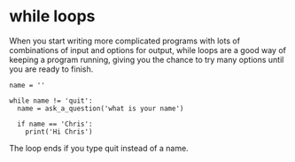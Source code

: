 ---
---

# while loops

When you start writing more complicated programs with lots of combinations of input and options for output, while loops are a good way of keeping a program running, giving you the chance to try many options until you are ready to finish.

~~~
name = ''

while name != 'quit':
  name = ask_a_question('what is your name')

  if name == 'Chris':
    print('Hi Chris')
~~~

The loop ends if you type quit instead of a name.
